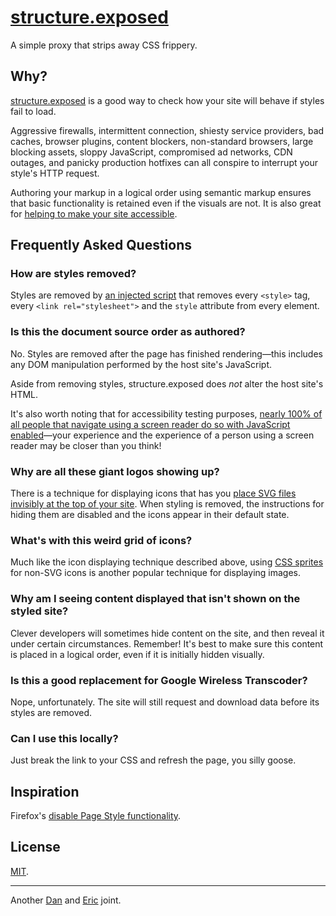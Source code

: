 # [structure.exposed](http://structure.exposed/)

A simple proxy that strips away CSS frippery.

## Why?

[structure.exposed](http://structure.exposed/) is a good way to check how your site will behave if styles fail to load.

Aggressive firewalls, intermittent connection, shiesty service providers, bad caches, browser plugins, content blockers, non-standard browsers, large blocking assets, sloppy JavaScript, compromised ad networks, CDN outages, and panicky production hotfixes can all conspire to interrupt your style's HTTP request.

Authoring your markup in a logical order using semantic markup ensures that basic functionality is retained even if the visuals are not. It is also great for [helping to make your site accessible](http://a11yproject.com/posts/navigate-using-just-your-keyboard/).

## Frequently Asked Questions

### How are styles removed?

Styles are removed by [an injected script](https://github.com/danielsmc/structure-exposed/blob/master/public/nuclear-reset.js) that removes every `<style>` tag, every `<link rel="stylesheet">` and the `style` attribute from every element.

### Is this the document source order as authored?

No.  Styles are removed after the page has finished rendering—this includes any DOM manipulation performed by the host site's JavaScript. 

Aside from removing styles, structure.exposed does *not* alter the host site's HTML.

It's also worth noting that for accessibility testing purposes, [nearly 100% of all people that navigate using a screen reader do so with JavaScript enabled](http://a11yproject.com/posts/myth-screen-readers-dont-use-javascript/)—your experience and the experience of a person using a screen reader may be closer than you think! 

### Why are all these giant logos showing up?

There is a technique for displaying icons that has you [place SVG files invisibly at the top of your site](https://css-tricks.com/svg-sprites-use-better-icon-fonts/). When styling is removed, the instructions for hiding them are disabled and the icons appear in their default state.

### What's with this weird grid of icons?

Much like the icon displaying technique described above, using [CSS sprites](https://css-tricks.com/css-sprites/) for non-SVG icons is another popular technique for displaying images.

### Why am I seeing content displayed that isn't shown on the styled site?

Clever developers will sometimes hide content on the site, and then reveal it under certain circumstances. Remember! It's best to make sure this content is placed in a logical order, even if it is initially hidden visually.

### Is this a good replacement for Google Wireless Transcoder?

Nope, unfortunately. The site will still request and download data before its styles are removed.

### Can I use this locally?

Just break the link to your CSS and refresh the page, you silly goose.

## Inspiration

Firefox's [disable Page Style functionality](https://developer.yahoo.com/blogs/ydn/temporarily-disable-css-testing-53538.html).


## License

[MIT](https://raw.githubusercontent.com/danielsmc/structure-exposed/master/LICENSE).

* * *

Another [Dan](https://twitter.com/mclaughlin) and [Eric](https://twitter.com/ericwbailey) joint.

